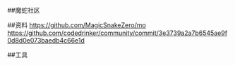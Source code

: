 ##魔蛇社区

##资料
https://github.com/MagicSnakeZero/mo
https://github.com/codedrinker/community/commit/3e3739a2a7b6545ae9f0d8d0e073baedb4c66e1d



##工具